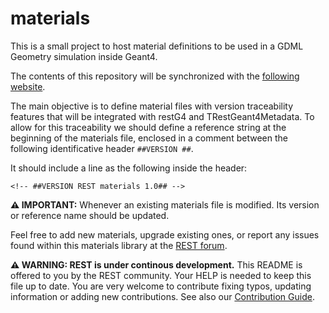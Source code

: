 # materials

This is a small project to host material definitions to be used in a GDML Geometry simulation inside Geant4.

The contents of this repository will be synchronized with the [following website](https://sultan.unizar.es/materials/).

The main objective is to define material files with version traceability features that will be integrated with restG4 and TRestGeant4Metadata.
To allow for this traceability we should define a reference string at the beginning of the materials file, 
enclosed in a comment between the following identificative header `##VERSION ##`.

It should include a line as the following inside the header:

```
<!-- ##VERSION REST materials 1.0## -->
```

**⚠ IMPORTANT:** Whenever an existing materials file is modified. Its version or reference name should be updated.

Feel free to add new materials, upgrade existing ones, or report any issues found within this materials library at the [REST forum](http://ezpc10.unizar.es).

**⚠ WARNING: REST is under continous development.** This README is offered to you by the REST community. Your HELP is needed to keep this file up to date. You are very welcome to contribute fixing typos, updating information or adding new contributions. See also our [Contribution Guide](https://github.com/rest-for-physics/rest-framework/blob/master/CONTRIBUTING.md).
